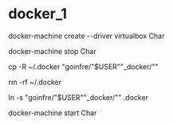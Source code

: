 # docker_1


docker-machine create --driver virtualbox Char

docker-machine stop Char

cp -R ~/.docker "goinfre/"$USER""_docker/""

rm -rf ~/.docker

ln -s "goinfre/"$USER""_docker/"" .docker

docker-machine start Char
